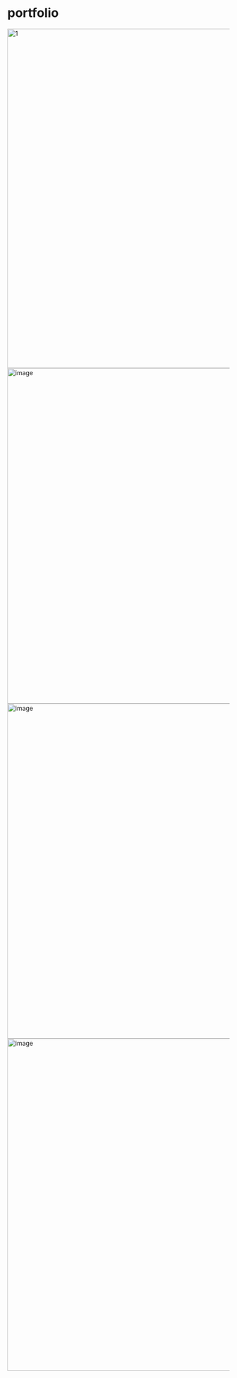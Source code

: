 # portfolio
<img width="770" alt="1" src="https://github.com/GopikaVarshini23/portfolio/assets/111478872/2084c239-b4b3-46ba-beea-2557d471a038">
<img width="761" alt="image" src="https://github.com/GopikaVarshini23/portfolio/assets/111478872/589077ed-253e-4305-88ab-6203e042b32d">
<img width="760" alt="image" src="https://github.com/GopikaVarshini23/portfolio/assets/111478872/fbdfd456-cb78-47e5-84df-f07ee13b3d35">
<img width="754" alt="image" src="https://github.com/GopikaVarshini23/portfolio/assets/111478872/611dafa4-6d72-4f30-a3e5-39b3797abfd1">
